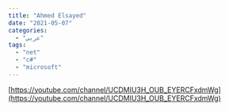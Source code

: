 ```yaml
---
title: "Ahmed Elsayed"
date: "2021-05-07"
categories:
  - "عربي"
tags:
  - "net"
  - "c#"
  - "microsoft"
---
```


[https://youtube.com/channel/UCDMIU3H_OUB_EYERCFxdmWg](https://youtube.com/channel/UCDMIU3H_OUB_EYERCFxdmWg)
